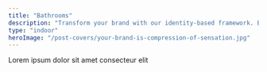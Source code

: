 ```yaml
---
title: "Bathrooms"
description: "Transform your brand with our identity-based framework. Boost success, develop clear customer avatars, and navigate market complexities. Start now!"
type: "indoor"
heroImage: "/post-covers/your-brand-is-compression-of-sensation.jpg"
---
```



Lorem ipsum dolor sit amet consecteur elit